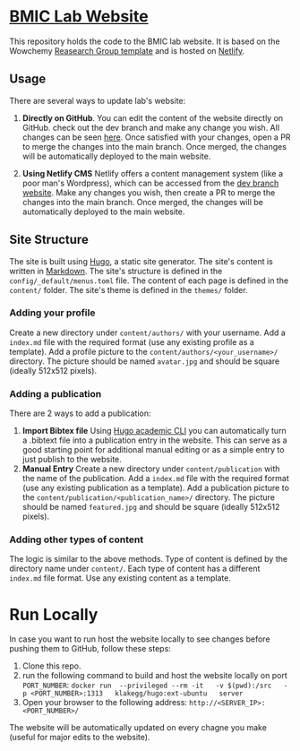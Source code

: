 # [BMIC Lab Website](https://bmic-lab.netlify.app/)
This repository holds the code to the BMIC lab website. It is based on the Wowchemy [Reasearch Group template](https://github.com/wowchemy/starter-hugo-research-group) and is hosted on [Netlify](https://www.netlify.com/).

## Usage
There are several ways to update lab's website:
1. **Directly on GitHub**. You can edit the content of the website directly on GitHub. check out the dev branch and make any change you wish. All changes can be seen [here](https://dev--bmic-lab.netlify.app/). Once satisfied with your changes, open a PR to merge the changes into the main branch. Once merged, the changes will be automatically deployed to the main website.


2. **Using Netlify CMS**  Netlify offers a content management system (like a poor man's Wordpress), which can be accessed from the [dev branch website](https://dev--bmic-lab.netlify.app/). Make any changes you wish, then create a PR to merge the changes into the main branch. Once merged, the changes will be automatically deployed to the main website. 


## Site Structure
The site is built using [Hugo](https://gohugo.io/), a static site generator. The site's content is written in [Markdown](https://www.markdownguide.org/). The site's structure is defined in the `config/_default/menus.toml` file. The content of each page is defined in the `content/` folder. The site's theme is defined in the `themes/` folder.

### Adding your profile
Create a new directory under `content/authors/` with your username. Add a `index.md` file with the required format (use any existing profile as a template). Add a profile picture to the `content/authors/<your_username>/` directory. The picture should be named `avatar.jpg` and should be square (ideally 512x512 pixels).

### Adding a publication
There are 2 ways to add a publication:
1. **Import Bibtex file** Using [Hugo academic CLI](https://github.com/wowchemy/hugo-academic-cli) you can automatically turn a .bibtext file into a publication entry in the website. This can serve as a good starting point for additional manual editing or as a simple entry to just publish to the website.
2. **Manual Entry** Create a new directory under `content/publication` with the name of the publication. Add a `index.md` file with the required format (use any existing publication as a template). Add a publication picture to the `content/publication/<publication_name>/` directory. The picture should be named `featured.jpg` and should be square (ideally 512x512 pixels).

### Adding other types of content
The logic is similar to the above methods. Type of content is defined by the directory name under `content/`. Each type of content has a different `index.md` file format. Use any existing content as a template.

# Run Locally
In case you want to run host the website locally to see changes before pushing them to GitHub, follow these steps:
1. Clone this repo.
2. run the following command to build and host the website locally on port `PORT_NUMBER`:
```docker run  --privileged --rm -it   -v $(pwd):/src   -p <PORT_NUMBER>:1313   klakegg/hugo:ext-ubuntu   server```
3. Open your browser to the following address: `http://<SERVER_IP>:<PORT_NUMBER>/`

The website will be automatically updated on every chagne you make (useful for major edits to the website).


